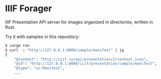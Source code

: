 # IIIF Forager

IIIF Presentation API server for images organized in directories, written in Rust.

Try it with samples in this repository:

```sh
$ cargo run
$ curl -s "http://127.0.0.1:8000/sample/manifest" | jq
{
    "@context": "http://iiif.io/api/presentation/2/context.json",
    "@id": "http://127.0.0.1:8000/iiif/presentation/sample/manifest",
    "@type": "sc:Manifest",
    ...
```                                                 
